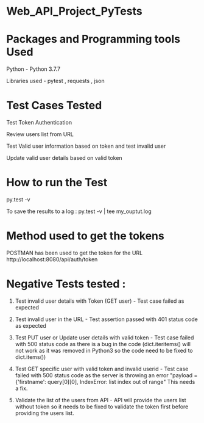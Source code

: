 # Web_API_Project_PyTests

# Packages and Programming tools Used

Python - Python 3.7.7

Libraries used - pytest , requests , json

# Test Cases Tested

Test Token Authentication

Review users list from URL

Test Valid user information based on token and test invalid user

Update valid user details based on valid token

# How to run the Test

py.test -v

To save the results to a log :  py.test -v | tee my_ouptut.log

# Method used to get the tokens 

POSTMAN has been used to get the token for the URL  http://localhost:8080/api/auth/token


# Negative Tests tested :

1. Test invalid user details with Token (GET user) -  Test case failed as expected 

2. Test invalid user in the URL -  Test assertion passed with 401 status code as expected

3. Test PUT user or Update user details with valid token - Test case failed with 500 status code as there is a bug in the code (dict.iteritems() will not work as it was removed in Python3 so the code need to be fixed to dict.items())

4. Test GET specific user with valid token and invalid userid - Test case failed with 500 status code as the server is throwing an error "payload = {'firstname': query[0][0],
IndexError: list index out of range"  This needs a fix.

5. Validate the list of the users from API -  API will provide the users list without token so it needs to be fixed to validate the token first before providing the users list.




